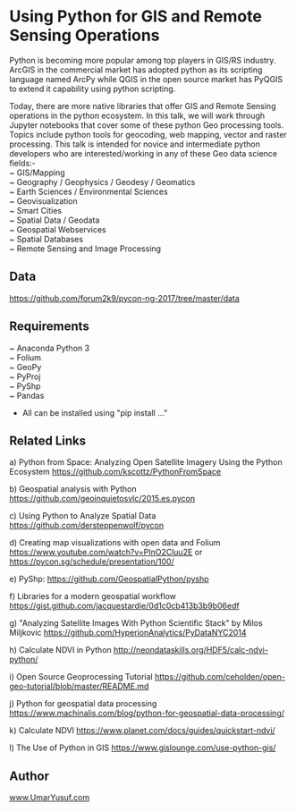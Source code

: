 # Using Python for GIS and Remote Sensing Operations

Python is becoming more popular among top players in GIS/RS industry. ArcGIS in the commercial market has adopted python as its scripting language named ArcPy while QGIS in the open source market has PyQGIS to extend it capability using python scripting.

Today, there are more native libraries that offer GIS and Remote Sensing operations in the python ecosystem. In this talk, we will work through Jupyter notebooks that cover some of these python Geo processing tools. Topics include python tools for geocoding, web mapping, vector and raster processing. This talk is intended for novice and intermediate python developers who are interested/working in any of these Geo data science fields:- <br />
~ GIS/Mapping <br />
~ Geography / Geophysics / Geodesy / Geomatics <br />
~ Earth Sciences / Environmental Sciences <br />
~ Geovisualization <br />
~ Smart Cities <br />
~ Spatial Data / Geodata <br />
~ Geospatial Webservices <br />
~ Spatial Databases <br />
~ Remote Sensing and Image Processing

## Data
https://github.com/forum2k9/pycon-ng-2017/tree/master/data

## Requirements
~ Anaconda Python 3 <br />
~ Folium <br />
~ GeoPy <br />
~ PyProj <br />
~ PyShp <br />
~ Pandas
* All can be installed using "pip install ..."

## Related Links
a) Python from Space: Analyzing Open Satellite Imagery Using the Python Ecosystem
https://github.com/kscottz/PythonFromSpace

b) Geospatial analysis with Python
https://github.com/geoinquietosvlc/2015.es.pycon

c) Using Python to Analyze Spatial Data
https://github.com/dersteppenwolf/pycon

d) Creating map visualizations with open data and Folium
https://www.youtube.com/watch?v=PInO2Cluu2E or https://pycon.sg/schedule/presentation/100/

e) PyShp: https://github.com/GeospatialPython/pyshp

f) Libraries for a modern geospatial workflow
https://gist.github.com/jacquestardie/0d1c0cb413b3b9b06edf

g) "Analyzing Satellite Images With Python Scientific Stack" by Milos Miljkovic
https://github.com/HyperionAnalytics/PyDataNYC2014

h) Calculate NDVI in Python
http://neondataskills.org/HDF5/calc-ndvi-python/

i) Open Source Geoprocessing Tutorial
https://github.com/ceholden/open-geo-tutorial/blob/master/README.md

j) Python for geospatial data processing
https://www.machinalis.com/blog/python-for-geospatial-data-processing/

k) Calculate NDVI
https://www.planet.com/docs/guides/quickstart-ndvi/

l) The Use of Python in GIS
https://www.gislounge.com/use-python-gis/

## Author
www.UmarYusuf.com
